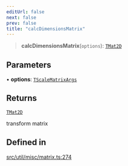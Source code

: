```yaml
---
editUrl: false
next: false
prev: false
title: "calcDimensionsMatrix"
---
```


> **calcDimensionsMatrix**(`options`): [`TMat2D`](/api/type-aliases/tmat2d/)

## Parameters

• **options**: [`TScaleMatrixArgs`](/api/namespaces/util/type-aliases/tscalematrixargs/)

## Returns

[`TMat2D`](/api/type-aliases/tmat2d/)

transform matrix

## Defined in

[src/util/misc/matrix.ts:274](https://github.com/fabricjs/fabric.js/blob/5c1240d8b4662e45868dd33f385f941de21c8e9c/src/util/misc/matrix.ts#L274)
